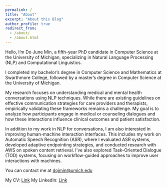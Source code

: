 ```yaml
---
permalink: /
title: "About"
excerpt: "About this Blog"
author_profile: true
redirect_from: 
  - /about/
  - /about.html
---
```



Hello, I’m Do June Min, a fifth-year PhD candidate in Computer Science at the University of Michigan, specializing in Natural Language Processing (NLP) and Computational Linguistics.

I completed my bachelor’s degree in Computer Science and Mathematics at Swarthmore College, followed by a master’s degree in Computer Science at the University of Michigan.

My research focuses on understanding medical and mental health conversations using NLP techniques. While there are existing guidelines on effective communication strategies for care providers and therapists, empirically validating these frameworks remains a challenge. My goal is to analyze how participants engage in medical or counseling dialogues and how these interactions influence clinical outcomes and patient satisfaction.

In addition to my work in NLP for conversations, I am also interested in improving human-machine interaction interfaces. This includes my work on Automatic Speech Recognition (ASR), where I evaluated ASR systems, developed adaptive endpointing strategies, and conducted research with AWS on spoken content retrieval. I’ve also explored Task-Oriented Dialogue (TOD) systems, focusing on workflow-guided approaches to improve user interactions with machines.

You can contact me at [dojmin@umich.edu](dojmin@umich.edu)

My CV: [Link](https://mindojune.github.io/files/cv.pdf)
My LinkedIn: [Link](https://www.linkedin.com/in/do-june-min-a11033190/)
